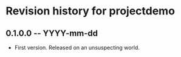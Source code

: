 # Revision history for projectdemo

## 0.1.0.0 -- YYYY-mm-dd

* First version. Released on an unsuspecting world.
